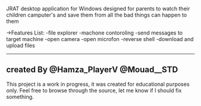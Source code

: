 JRAT desktop application for Windows designed for parents to watch their children camputer's and save them from all the bad things can happen to them

->Features List:
  -file explorer
  -machone contoroling
  -send messages to target machine
  -open camera
  -open microfon
  -reverse shell
  -download and upload files

 

-------------------------------------------------------------
created By @Hamza_PlayerV @Mouad__STD
-------------------------------------------------------------


This project is a work in progress, it was created for educational purposes only.
Feel free to browse through the source, let me know if I should fix something.
